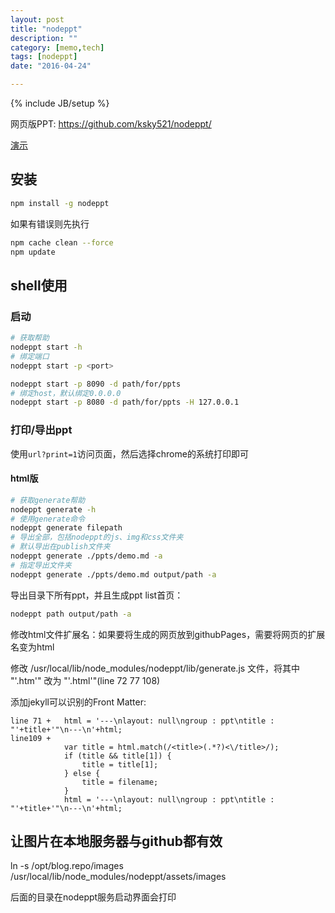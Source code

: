 ```yaml
---
layout: post
title: "nodeppt"
description: ""
category: [memo,tech]
tags: [nodeppt]
date: "2016-04-24"

---
```

{% include JB/setup %}

网页版PPT: https://github.com/ksky521/nodeppt/

[演示](http://qdemo.sinaapp.com/)

## 安装

```bash
npm install -g nodeppt
```

如果有错误则先执行

```bash
npm cache clean --force
npm update
```

## shell使用

### 启动

```bash
# 获取帮助
nodeppt start -h
# 绑定端口
nodeppt start -p <port>
```

```bash
nodeppt start -p 8090 -d path/for/ppts
# 绑定host，默认绑定0.0.0.0
nodeppt start -p 8080 -d path/for/ppts -H 127.0.0.1
```

### 打印/导出ppt

使用``url?print=1``访问页面，然后选择chrome的系统打印即可

#### html版

```bash
# 获取generate帮助
nodeppt generate -h
# 使用generate命令
nodeppt generate filepath
# 导出全部，包括nodeppt的js、img和css文件夹
# 默认导出在publish文件夹
nodeppt generate ./ppts/demo.md -a
# 指定导出文件夹
nodeppt generate ./ppts/demo.md output/path -a
```
导出目录下所有ppt，并且生成ppt list首页：

```bash
nodeppt path output/path -a
```

修改html文件扩展名：如果要将生成的网页放到githubPages，需要将网页的扩展名变为html

修改 /usr/local/lib/node_modules/nodeppt/lib/generate.js 文件，将其中 "'.htm'" 改为 "'.html'"(line 72 77 108)

添加jekyll可以识别的Front Matter:

```
line 71 +   html = '---\nlayout: null\ngroup : ppt\ntitle : "'+title+'"\n---\n'+html;
line109 +   
            var title = html.match(/<title>(.*?)<\/title>/);
            if (title && title[1]) {
                title = title[1];
            } else {
                title = filename;
            }
            html = '---\nlayout: null\ngroup : ppt\ntitle : "'+title+'"\n---\n'+html;
```

## 让图片在本地服务器与github都有效

ln -s /opt/blog.repo/images /usr/local/lib/node_modules/nodeppt/assets/images

后面的目录在nodeppt服务启动界面会打印
